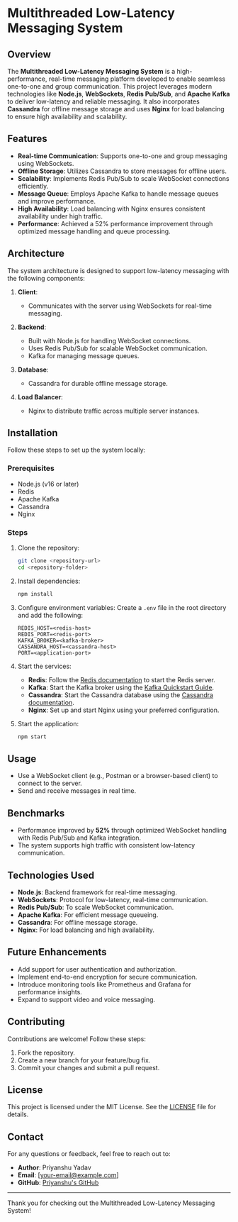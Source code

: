 # Multithreaded Low-Latency Messaging System

## Overview
The **Multithreaded Low-Latency Messaging System** is a high-performance, real-time messaging platform developed to enable seamless one-to-one and group communication. This project leverages modern technologies like **Node.js**, **WebSockets**, **Redis Pub/Sub**, and **Apache Kafka** to deliver low-latency and reliable messaging. It also incorporates **Cassandra** for offline message storage and uses **Nginx** for load balancing to ensure high availability and scalability.

## Features
- **Real-time Communication**: Supports one-to-one and group messaging using WebSockets.
- **Offline Storage**: Utilizes Cassandra to store messages for offline users.
- **Scalability**: Implements Redis Pub/Sub to scale WebSocket connections efficiently.
- **Message Queue**: Employs Apache Kafka to handle message queues and improve performance.
- **High Availability**: Load balancing with Nginx ensures consistent availability under high traffic.
- **Performance**: Achieved a 52% performance improvement through optimized message handling and queue processing.

## Architecture
The system architecture is designed to support low-latency messaging with the following components:

1. **Client**:
   - Communicates with the server using WebSockets for real-time messaging.
   
2. **Backend**:
   - Built with Node.js for handling WebSocket connections.
   - Uses Redis Pub/Sub for scalable WebSocket communication.
   - Kafka for managing message queues.

3. **Database**:
   - Cassandra for durable offline message storage.

4. **Load Balancer**:
   - Nginx to distribute traffic across multiple server instances.

## Installation
Follow these steps to set up the system locally:

### Prerequisites
- Node.js (v16 or later)
- Redis
- Apache Kafka
- Cassandra
- Nginx

### Steps
1. Clone the repository:
   ```bash
   git clone <repository-url>
   cd <repository-folder>
   ```

2. Install dependencies:
   ```bash
   npm install
   ```

3. Configure environment variables:
   Create a `.env` file in the root directory and add the following:
   ```env
   REDIS_HOST=<redis-host>
   REDIS_PORT=<redis-port>
   KAFKA_BROKER=<kafka-broker>
   CASSANDRA_HOST=<cassandra-host>
   PORT=<application-port>
   ```

4. Start the services:
   - **Redis**: Follow the [Redis documentation](https://redis.io/docs/) to start the Redis server.
   - **Kafka**: Start the Kafka broker using the [Kafka Quickstart Guide](https://kafka.apache.org/quickstart).
   - **Cassandra**: Start the Cassandra database using the [Cassandra documentation](https://cassandra.apache.org/doc/latest/).
   - **Nginx**: Set up and start Nginx using your preferred configuration.

5. Start the application:
   ```bash
   npm start
   ```

## Usage
- Use a WebSocket client (e.g., Postman or a browser-based client) to connect to the server.
- Send and receive messages in real time.

## Benchmarks
- Performance improved by **52%** through optimized WebSocket handling with Redis Pub/Sub and Kafka integration.
- The system supports high traffic with consistent low-latency communication.

## Technologies Used
- **Node.js**: Backend framework for real-time messaging.
- **WebSockets**: Protocol for low-latency, real-time communication.
- **Redis Pub/Sub**: To scale WebSocket communication.
- **Apache Kafka**: For efficient message queueing.
- **Cassandra**: For offline message storage.
- **Nginx**: For load balancing and high availability.

## Future Enhancements
- Add support for user authentication and authorization.
- Implement end-to-end encryption for secure communication.
- Introduce monitoring tools like Prometheus and Grafana for performance insights.
- Expand to support video and voice messaging.

## Contributing
Contributions are welcome! Follow these steps:
1. Fork the repository.
2. Create a new branch for your feature/bug fix.
3. Commit your changes and submit a pull request.

## License
This project is licensed under the MIT License. See the [LICENSE](LICENSE) file for details.

## Contact
For any questions or feedback, feel free to reach out to:
- **Author**: Priyanshu Yadav
- **Email**: [your-email@example.com]
- **GitHub**: [Priyanshu's GitHub](https://github.com/priyanshuhbti)

---

Thank you for checking out the Multithreaded Low-Latency Messaging System!
